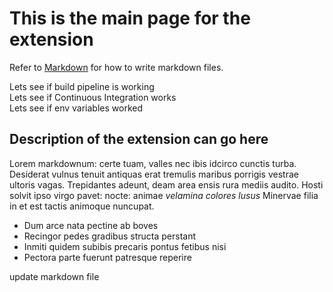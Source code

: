 # This is the main page for the extension
Refer to [Markdown](http://daringfireball.net/projects/markdown/) for how to write markdown files.

Lets see if build pipeline is working  
Lets see if Continuous Integration works  
Lets see if env variables worked

## Description of the extension can go here
Lorem markdownum: certe tuam, valles nec ibis idcirco cunctis turba. Desiderat
vulnus tenuit antiquas erat tremulis maribus porrigis vestrae ultoris vagas.
Trepidantes adeunt, deam area ensis rura mediis audito. Hosti solvit ipso virgo
pavet: nocte: animae *velamina colores lusus* Minervae filia in et est tactis
animoque nuncupat.

- Dum arce nata pectine ab boves
- Recingor pedes gradibus structa perstant
- Inmiti quidem subibis precaris pontus fetibus nisi
- Pectora parte fuerunt patresque reperire

update markdown file